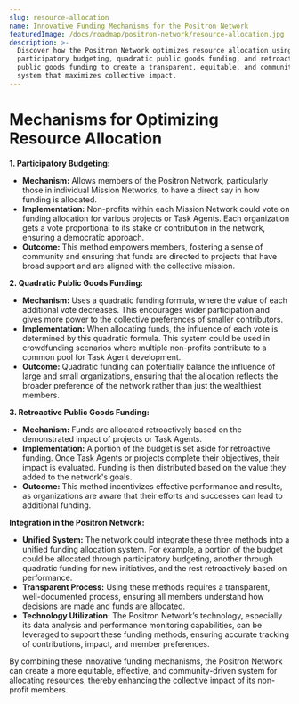 ```yaml
---
slug: resource-allocation
name: Innovative Funding Mechanisms for the Positron Network
featuredImage: /docs/roadmap/positron-network/resource-allocation.jpg
description: >-
  Discover how the Positron Network optimizes resource allocation using
  participatory budgeting, quadratic public goods funding, and retroactive
  public goods funding to create a transparent, equitable, and community-driven
  system that maximizes collective impact.
---
```

# Mechanisms for Optimizing Resource Allocation

**1. Participatory Budgeting:**
   - **Mechanism:** Allows members of the Positron Network, particularly those in individual Mission Networks, to have a direct say in how funding is allocated.
   - **Implementation:** Non-profits within each Mission Network could vote on funding allocation for various projects or Task Agents. Each organization gets a vote proportional to its stake or contribution in the network, ensuring a democratic approach.
   - **Outcome:** This method empowers members, fostering a sense of community and ensuring that funds are directed to projects that have broad support and are aligned with the collective mission.

**2. Quadratic Public Goods Funding:**
   - **Mechanism:** Uses a quadratic funding formula, where the value of each additional vote decreases. This encourages wider participation and gives more power to the collective preferences of smaller contributors.
   - **Implementation:** When allocating funds, the influence of each vote is determined by this quadratic formula. This system could be used in crowdfunding scenarios where multiple non-profits contribute to a common pool for Task Agent development.
   - **Outcome:** Quadratic funding can potentially balance the influence of large and small organizations, ensuring that the allocation reflects the broader preference of the network rather than just the wealthiest members.

**3. Retroactive Public Goods Funding:**
   - **Mechanism:** Funds are allocated retroactively based on the demonstrated impact of projects or Task Agents.
   - **Implementation:** A portion of the budget is set aside for retroactive funding. Once Task Agents or projects complete their objectives, their impact is evaluated. Funding is then distributed based on the value they added to the network's goals.
   - **Outcome:** This method incentivizes effective performance and results, as organizations are aware that their efforts and successes can lead to additional funding.

**Integration in the Positron Network:**
- **Unified System:** The network could integrate these three methods into a unified funding allocation system. For example, a portion of the budget could be allocated through participatory budgeting, another through quadratic funding for new initiatives, and the rest retroactively based on performance.
- **Transparent Process:** Using these methods requires a transparent, well-documented process, ensuring all members understand how decisions are made and funds are allocated.
- **Technology Utilization:** The Positron Network’s technology, especially its data analysis and performance monitoring capabilities, can be leveraged to support these funding methods, ensuring accurate tracking of contributions, impact, and member preferences.

By combining these innovative funding mechanisms, the Positron Network can create a more equitable, effective, and community-driven system for allocating resources, thereby enhancing the collective impact of its non-profit members.
